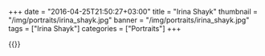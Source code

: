 +++
date = "2016-04-25T21:50:27+03:00"
title = "Irina Shayk"
thumbnail = "/img/portraits/irina_shayk.jpg"
banner = "/img/portraits/irina_shayk.jpg"
tags = ["Irina Shayk"]
categories = ["Portraits"]
+++

{{<mkimage src="/img/portraits/irina_shayk.jpg">}}
